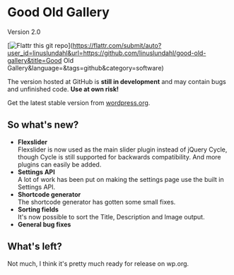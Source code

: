 # Good Old Gallery

Version 2.0

[![Flattr this git repo](http://api.flattr.com/button/flattr-badge-large.png)](https://flattr.com/submit/auto?user_id=linuslundahl&url=https://github.com/linuslundahl/good-old-gallery&title=Good Old Gallery&language=&tags=github&category=software)

The version hosted at GitHub is __still in development__ and may contain bugs and unfinished code. __Use at own risk!__

Get the latest stable version from [wordpress.org](http://wordpress.org/extend/plugins/good-old-gallery/).

So what's new?
--------------

* __Flexslider__  
Flexslider is now used as the main slider plugin instead of jQuery Cycle, though Cycle is still supported for backwards compatibility. And more plugins can easily be added.
* __Settings API__  
A lot of work has been put on making the settings page use the built in Settings API.
* __Shortcode generator__  
The shortcode generator has gotten some small fixes.
* __Sorting fields__  
It's now possible to sort the Title, Description and Image output.
* __General bug fixes__  

What's left?
------------

Not much, I think it's pretty much ready for release on wp.org.